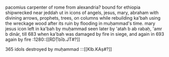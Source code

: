 

pacomius carpenter of rome from alexandria? bound for ethiopia shipwrecked near jeddah ut in icons of angels, jesus, mary, abraham with divining arrows, prophets, trees, on columns while rebuilding ka'bah using the wreckage wood after its ruin by flooding in muḥammad's time.
mary jesus icon left in ka'bah by muḥammad seen later by 'atah b ab rabaḥ, 'amr b dinār, till 683 when ka'bah was damaged by fire in siege, and again in 693 again by fire
:1280::[[RDṬbīb.JT#?]]

365 idols destroyed by muḥammad
:::[[Klb.KAṣ#?]]